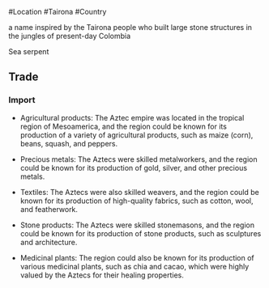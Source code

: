 #Location #Tairona #Country

a name inspired by the Tairona people who built large stone structures in the jungles of present-day Colombia

Sea serpent




## Trade
### Import
-   Agricultural products: The Aztec empire was located in the tropical region of Mesoamerica, and the region could be known for its production of a variety of agricultural products, such as maize (corn), beans, squash, and peppers.
    
-   Precious metals: The Aztecs were skilled metalworkers, and the region could be known for its production of gold, silver, and other precious metals.
    
-   Textiles: The Aztecs were also skilled weavers, and the region could be known for its production of high-quality fabrics, such as cotton, wool, and featherwork.
    
-   Stone products: The Aztecs were skilled stonemasons, and the region could be known for its production of stone products, such as sculptures and architecture.
    
-   Medicinal plants: The region could also be known for its production of various medicinal plants, such as chia and cacao, which were highly valued by the Aztecs for their healing properties.